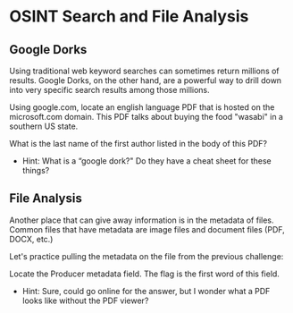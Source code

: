 # OSINT Search and File Analysis

## Google Dorks

Using traditional web keyword searches can sometimes return millions of results. Google Dorks, on the other hand, are a powerful way to drill down into very specific search results among those millions.

Using google.com, locate an english language PDF that is hosted on the microsoft.com domain. This PDF talks about buying the food "wasabi" in a southern US state. 

What is the last name of the first author listed in the body of this PDF?

* Hint: What is a “google dork?" Do they have a cheat sheet for these things?

## File Analysis

Another place that can give away information is in the metadata of files. Common files that have metadata are image files and document files (PDF, DOCX, etc.)

Let's practice pulling the metadata on the file from the previous challenge:

Locate the Producer metadata field. The flag is the first word of this field.

* Hint: Sure, could go online for the answer, but I wonder what a PDF looks like without the PDF viewer?
